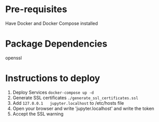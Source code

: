 # Pre-requisites
Have Docker and Docker Compose installed

# Package Dependencies
openssl

# Instructions to deploy
1. Deploy Services
`docker-compose up -d`
2. Generate SSL certificates
`./generate_ssl_certificates.ssl`
3. Add `127.0.0.1   jupyter.localhost` to /etc/hosts file
4. Open your browser and write 'jupyter.localhost' and write the token
5. Accept the SSL warning
